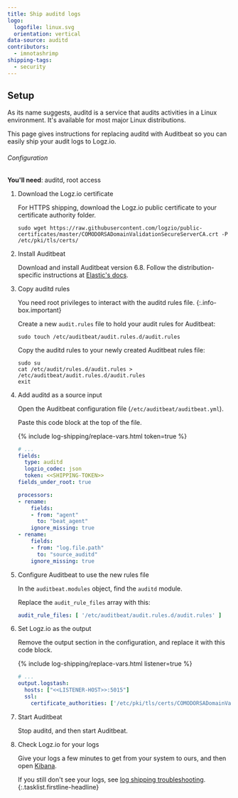```yaml
---
title: Ship auditd logs
logo:
  logofile: linux.svg
  orientation: vertical
data-source: auditd
contributors:
  - imnotashrimp
shipping-tags:
  - security
---
```


## Setup

As its name suggests, auditd is a service that audits activities in a Linux environment.
It's available for most major Linux distributions.

This page gives instructions for replacing auditd with Auditbeat
so you can easily ship your audit logs to Logz.io.

###### Configuration

**You'll need**:
auditd,
root access

1.  Download the Logz.io certificate

    For HTTPS shipping, download the Logz.io public certificate to your certificate authority folder.

    ```shell
    sudo wget https://raw.githubusercontent.com/logzio/public-certificates/master/COMODORSADomainValidationSecureServerCA.crt -P /etc/pki/tls/certs/
    ```

2.  Install Auditbeat

    Download and install Auditbeat version 6.8.
    Follow the distribution-specific instructions at
    [Elastic's docs](https://www.elastic.co/guide/en/beats/auditbeat/6.8/auditbeat-installation.html).

4.  Copy auditd rules

    You need root privileges to interact with the auditd rules file.
    {:.info-box.important}

    Create a new `audit.rules` file to hold your audit rules for Auditbeat:

    ```shell
    sudo touch /etc/auditbeat/audit.rules.d/audit.rules
    ```

    Copy the auditd rules to your newly created Auditbeat rules file:

    ```shell
    sudo su
    cat /etc/audit/rules.d/audit.rules > /etc/auditbeat/audit.rules.d/audit.rules
    exit
    ```

3.  Add auditd as a source input

    Open the Auditbeat configuration file (`/etc/auditbeat/auditbeat.yml`).

    Paste this code block at the top of the file.

    {% include log-shipping/replace-vars.html token=true %}

    ```yaml
    # ...
    fields:
      type: auditd
      logzio_codec: json
      token: <<SHIPPING-TOKEN>>
    fields_under_root: true

    processors:
    - rename:
        fields:
        - from: "agent"
          to: "beat_agent"
        ignore_missing: true
    - rename:
        fields:
        - from: "log.file.path"
          to: "source_auditd"
        ignore_missing: true
    ```

4.  Configure Auditbeat to use the new rules file

    In the `auditbeat.modules` object, find the `auditd` module.

    Replace the `audit_rule_files` array with this:

    ```yaml
    audit_rule_files: [ '/etc/auditbeat/audit.rules.d/audit.rules' ]
    ```

5.  Set Logz.io as the output

    Remove the output section in the configuration,
    and replace it with this code block.

    {% include log-shipping/replace-vars.html listener=true %}

    ```yaml
    # ...
    output.logstash:
      hosts: ["<<LISTENER-HOST>>:5015"]
      ssl:
        certificate_authorities: ['/etc/pki/tls/certs/COMODORSADomainValidationSecureServerCA.crt']
    ```

6.  Start Auditbeat

    Stop auditd, and then start Auditbeat.

7.  Check Logz.io for your logs

    Give your logs a few minutes to get from your system to ours, and then open [Kibana](https://app.logz.io/#/dashboard/kibana).

    If you still don't see your logs, see [log shipping troubleshooting]({{site.baseurl}}/user-guide/log-shipping/log-shipping-troubleshooting.html).
{:.tasklist.firstline-headline}